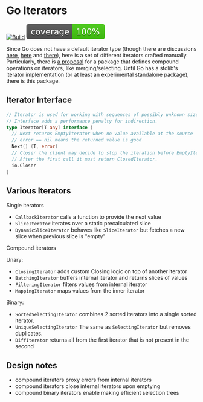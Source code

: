 # Go Iterators

[![Build](https://github.com/lezhnev74/go-iterators/actions/workflows/go.yml/badge.svg)](https://github.com/lezhnev74/go-iterators/actions/workflows/go.yml)
![Code Coverage](https://raw.githubusercontent.com/lezhnev74/go-iterators/badges/.badges/main/coverage.svg)

Since Go does not have a default iterator type (though there are
discussions [here](https://bitfieldconsulting.com/golang/iterators), [here](https://github.com/golang/go/issues/61897)
and [there](https://ewencp.org/blog/golang-iterators/)), here is a set of different iterators crafted manually.
Particularly, there is [a proposal](https://github.com/golang/go/issues/61898) for a package that defines compound
operations on iterators, like merging/selecting. Until Go has a stdlib's iterator implementation (or at least an
experimental standalone package), there is this package.

## Iterator Interface

```go
// Iterator is used for working with sequences of possibly unknown size
// Interface adds a performance penalty for indirection.
type Iterator[T any] interface {
  // Next returns EmptyIterator when no value available at the source
  // error == nil means the returned value is good
  Next() (T, error)
  // Closer the client may decide to stop the iteration before EmptyIterator received
  // After the first call it must return ClosedIterator.
  io.Closer
}
```

## Various Iterators

Single iterators
- `CallbackIterator` calls a function to provide the next value
- `SliceIterator` iterates over a static precalculated slice
- `DynamicSliceIterator` behaves like `SliceIterator` but fetches a new slice when previous slice is "empty"

Compound iterators

Unary:
- `ClosingIterator` adds custom Closing logic on top of another iterator
- `BatchingIterator` buffers internal iterator and returns slices of values
- `FilteringIterator` filters values from internal iterator 
- `MappingIterator` maps values from the inner iterator

Binary:
- `SortedSelectingIterator` combines 2 sorted iterators into a single sorted iterator.
- `UniqueSelectingIterator` The same as `SelectingIterator` but removes duplicates.
- `DiffIterator` returns all from the first iterator that is not present in the second

## Design notes

- compound iterators proxy errors from internal iterators
- compound iterators close internal iterators upon emptying
- compound binary iterators enable making efficient selection trees
